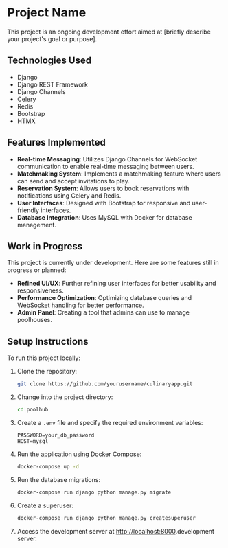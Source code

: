 # Project Name

This project is an ongoing development effort aimed at [briefly describe your project's goal or purpose].

## Technologies Used

- Django
- Django REST Framework
- Django Channels
- Celery
- Redis
- Bootstrap
- HTMX

## Features Implemented

- **Real-time Messaging**: Utilizes Django Channels for WebSocket communication to enable real-time messaging between users.
- **Matchmaking System**: Implements a matchmaking feature where users can send and accept invitations to play.
- **Reservation System**: Allows users to book reservations with notifications using Celery and Redis.
- **User Interfaces**: Designed with Bootstrap for responsive and user-friendly interfaces.
- **Database Integration**: Uses MySQL with Docker for database management.

## Work in Progress

This project is currently under development. Here are some features still in progress or planned:

- **Refined UI/UX**: Further refining user interfaces for better usability and responsiveness.
- **Performance Optimization**: Optimizing database queries and WebSocket handling for better performance.
- **Admin Panel**: Creating a tool that admins can use to manage poolhouses.

## Setup Instructions

To run this project locally:

1. Clone the repository:
    ```sh
    git clone https://github.com/yourusername/culinaryapp.git
    ```

2. Change into the project directory:
    ```sh
    cd poolhub
    ```

3. Create a `.env` file and specify the required environment variables:
    ```env
    PASSWORD=your_db_password
    HOST=mysql
    ```

4. Run the application using Docker Compose:
    ```sh
    docker-compose up -d
    ```

5. Run the database migrations:
    ```sh
    docker-compose run django python manage.py migrate
    ```

6. Create a superuser:
    ```sh
    docker-compose run django python manage.py createsuperuser
    ```

7. Access the development server at [http://localhost:8000](http://localhost:8000).development server.

